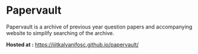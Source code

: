 # Papervault
Papervault is a archive of previous year question papers and accompanying website to simplify searching of the archive.

__Hosted at :__ https://iiitkalyanifosc.github.io/papervault/
